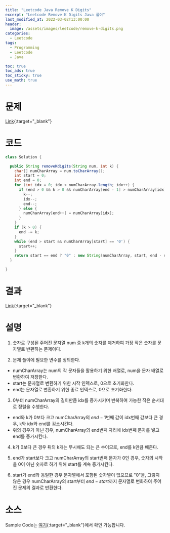 ```yaml
---
title: "Leetcode Java Remove K Digits"
excerpt: "Leetcode Remove K Digits Java 풀이"
last_modified_at: 2022-03-02T13:00:00
header:
  image: /assets/images/leetcode/remove-k-digits.png
categories:
  - Leetcode
tags:
  - Programming
  - Leetcode
  - Java

toc: true
toc_ads: true
toc_sticky: true
use_math: true
---
```

# 문제
[Link](https://leetcode.com/problems/remove-k-digits/){:target="_blank"}

# 코드
```java
class Solution {

  public String removeKdigits(String num, int k) {
    char[] numCharArray = num.toCharArray();
    int start = 0;
    int end = 0;
    for (int idx = 0; idx < numCharArray.length; idx++) {
      if (end > 0 && k > 0 && numCharArray[end - 1] > numCharArray[idx]) {
        k--;
        idx--;
        end--;
      } else {
        numCharArray[end++] = numCharArray[idx];
      }
    }
    if (k > 0) {
      end -= k;
    }
    while (end > start && numCharArray[start] == '0') {
      start++;
    }
    return start == end ? "0" : new String(numCharArray, start, end - start);
  }

}
```

# 결과
[Link](https://leetcode.com/submissions/detail/651635861/){:target="_blank"}

# 설명
1. 숫자로 구성된 주어진 문자열 num 중 k개의 숫자를 제거하여 가장 작은 숫자를 문자열로 반환하는 문제이다.

2. 문제 풀이에 필요한 변수를 정의한다.
- numCharArray는 num의 각 문자들을 활용하기 위한 배열로, num을 문자 배열로 변환하여 저장한다.
- start는 문자열로 변환하기 위한 시작 인덱스로, 0으로 초기화한다.
- end는 문자열로 변환하기 위한 종료 인덱스로, 0으로 초기화한다.

3. 0부터 numCharArray의 길이만큼 idx를 증가시키며 반복하여 가능한 작은 순서대로 정렬을 수행한다.
- end와 k가 0보다 크고 numCharArray의 $end - 1$번째 값이 idx번째 값보다 큰 경우, k와 idx와 end를 감소시킨다.
- 위의 경우가 아닌 경우, numCharArray의 end번째 자리에 idx번째 문자를 넣고 end를 증가시킨다.

4. k가 0보다 큰 경우 뒤의 k개는 무시해도 되는 큰 수이므로, end를 k만큼 빼준다.

5. end가 start보다 크고 numCharArray의 start번째 문자가 0인 경우, 숫자의 시작을 0이 아닌 숫자로 하기 위해 start를 계속 증가시킨다.

6. start가 end와 동일한 경우 문자열에서 포함된 숫자열이 없으므로 "0"을, 그렇지 않은 경우 numCharArray의 start부터 $end - start$까지 문자열로 변화하여 주어진 문제의 결과로 반환한다.

# 소스
Sample Code는 [여기](https://github.com/GracefulSoul/leetcode/blob/master/src/main/java/gracefulsoul/problems/RemoveKDigits.java){:target="_blank"}에서 확인 가능합니다.
